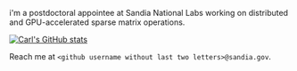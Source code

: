 i'm a postdoctoral appointee at Sandia National Labs working on distributed and GPU-accelerated sparse matrix operations.

[![Carl's GitHub stats](https://github-readme-stats.vercel.app/api?username=cwpearson&hide=issues&count_private=true)](https://github.com/anuraghazra/github-readme-stats)

Reach me at `<github username without last two letters>@sandia.gov`.
